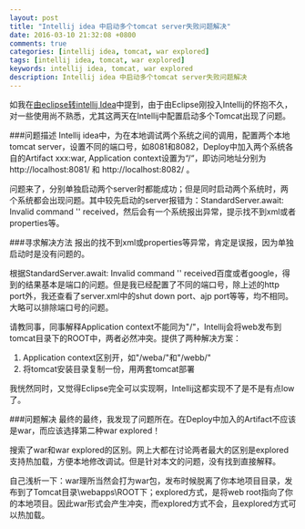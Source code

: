 ```yaml
---
layout: post
title: "Intellij idea 中启动多个tomcat server失败问题解决"
date: 2016-03-10 21:32:08 +0800
comments: true
categories: [intellij idea, tomcat, war explored]
tags: [intellij idea, tomcat, war explored]
keywords: intellij idea, tomcat, war explored
description: Intellij idea 中启动多个tomcat server失败问题解决
---
```


如我在[由eclipse转intellij Idea](http://unifirst.github.io/blog/2016/02/29/eclipse-to-idea/)中提到，由于由Eclipse刚投入Intellij的怀抱不久，对一些使用尚不熟悉，尤其这两天在Intellij中配置启动多个Tomcat出现了问题。

###问题描述
Intellij idea中，为在本地调试两个系统之间的调用，配置两个本地tomcat server，设置不同的端口号，如8081和8082，Deploy中加入两个系统各自的Artifact xxx:war, Application context设置为“/“，即访问地址分别为http://localhost:8081/ 和 http://localhost:8082/ 。

问题来了，分别单独启动两个server时都能成功；但是同时启动两个系统时，两个系统都会出现问题。其中较先启动的server报错为：StandardServer.await: Invalid command '' received，然后会有一个系统报出异常，提示找不到xml或者properties等。

<!-- more -->

###寻求解决方法
报出的找不到xml或properties等异常，肯定是误报，因为单独启动时是没有问题的。

根据StandardServer.await: Invalid command '' received百度或者google，得到的结果基本是端口的问题。但是我已经配置了不同的端口号，除上述的http port外，我还查看了server.xml中的shut down port、ajp port等等，均不相同。大略可以排除端口号的问题。

请教同事，同事解释Application context不能同为"/"，Intellij会将web发布到tomcat目录下的ROOT中，两者必然冲突。提供了两种解决方案：

 1. Application context区别开，如"/weba/"和"/webb/"
 2. 将tomcat安装目录复制一份，用两套tomcat部署

我恍然同时，又觉得Eclipse完全可以实现啊，Intellij这都实现不了是不是有点low了。

###问题解决
最终的最终，我发现了问题所在。在Deploy中加入的Artifact不应该是war，而应该选择第二种war explored！

搜索了war和war explored的区别。网上大都在讨论两者最大的区别是explored支持热加载，方便本地修改调试。但是针对本文的问题，没有找到直接解释。

自己浅析一下：war理所当然会打为war包，发布时候脱离了你本地项目目录，发布到了Tomcat目录\webapps\ROOT下；explored方式，是将web root指向了你的本地项目。因此war形式会产生冲突，而explored方式不会，且explored方式可以热加载。
